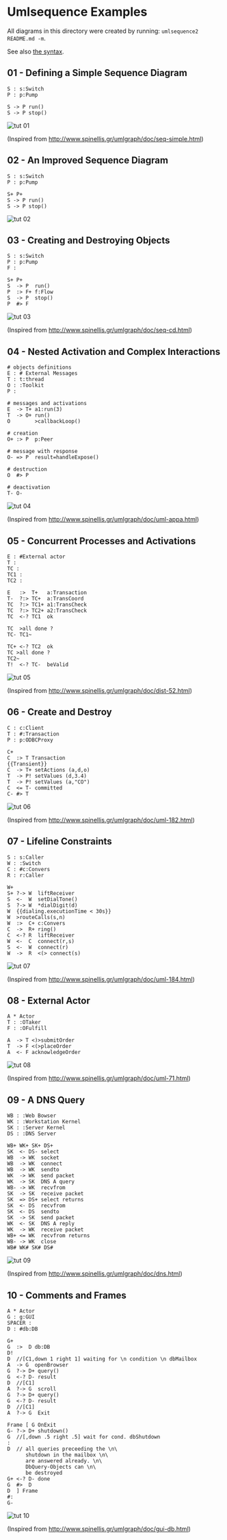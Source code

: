 # Umlsequence Examples

All diagrams in this directory were created by running:
`umlsequence2 README.md -m`.

See also [the syntax](../doc/README.md).

## 01 - Defining a Simple Sequence Diagram
```umlsequence example-01.svg
S : s:Switch
P : p:Pump

S -> P run()
S -> P stop()
```
![tut 01](./example-01.svg)

(Inspired from http://www.spinellis.gr/umlgraph/doc/seq-simple.html)

## 02 - An Improved Sequence Diagram
```umlsequence example-02.svg
S : s:Switch
P : p:Pump

S+ P+
S -> P run()
S -> P stop()
```
![tut 02](./example-02.svg)

## 03 - Creating and Destroying Objects
```umlsequence example-03.svg
S : s:Switch
P : p:Pump
F :

S+ P+
S  -> P  run()
P  :> F+ f:Flow
S  -> P  stop()
P  #> F
```
![tut 03](./example-03.svg)

(Inspired from http://www.spinellis.gr/umlgraph/doc/seq-cd.html)

## 04 - Nested Activation and Complex Interactions
```umlsequence example-04.svg
# objects definitions
E : # External Messages
T : t:thread
O : :Toolkit
P :

# messages and activations
E  -> T+ a1:run(3)
T  -> O+ run()
O        >callbackLoop()

# creation
O+ :> P  p:Peer

# message with response
O- => P  result=handleExpose()

# destruction
O  #> P

# deactivation
T- O-
```
![tut 04](./example-04.svg)

(Inspired from http://www.spinellis.gr/umlgraph/doc/uml-appa.html)

## 05 - Concurrent Processes and Activations
```umlsequence example-05.svg
E : #External actor
T :
TC :
TC1 :
TC2 :

E   :>  T+   a:Transaction
T-  ?:> TC+  a:TransCoord
TC  ?:> TC1+ a1:TransCheck
TC  ?:> TC2+ a2:TransCheck
TC  <-? TC1  ok

TC  >all done ?
TC- TC1~

TC+ <-? TC2  ok
TC >all done ?
TC2~
T!  <-? TC-  beValid
```
![tut 05](./example-05.svg)

(Inspired from http://www.spinellis.gr/umlgraph/doc/dist-52.html)

## 06 - Create and Destroy
```umlsequence example-06.svg
C : c:Client
T : #:Transaction
P : p:ODBCProxy

C+
C  :> T Transaction
{{Transient}}
C  -> T+ setActions (a,d,o)
T  -> P! setValues (d,3.4)
T  -> P! setValues (a,"CO")
C  <= T- committed
C- #> T
```
![tut 06](./example-06.svg)

(Inspired from http://www.spinellis.gr/umlgraph/doc/uml-182.html)

## 07 - Lifeline Constraints
```umlsequence example-07.svg
S : s:Caller
W : :Switch
C : #c:Convers
R : r:Caller

W+
S+ ?-> W  liftReceiver
S  <-  W  setDialTone()
S  ?-> W  *dialDigit(d)
W  {{dialing.executionTime < 30s}}
W  >routeCalls(s,n)
W  :>  C+ c:Convers
C  ->  R+ ring()
C  <-? R  liftReceiver
W  <-  C  connect(r,s)
S  <-  W  connect(r)
W  ->  R  <(> connect(s)

```
![tut 07](./example-07.svg)

(Inspired from http://www.spinellis.gr/umlgraph/doc/uml-184.html)

## 08 - External Actor
```umlsequence example-08.svg
A * Actor
T : :OTaker
F : :OFulfill

A  -> T <)>submitOrder
T  -> F <(>placeOrder
A  <- F acknowledgeOrder
```
![tut 08](./example-08.svg)

(Inspired from http://www.spinellis.gr/umlgraph/doc/uml-71.html)

## 09 - A DNS Query
```umlsequence example-09.svg
WB : :Web Bowser
WK : :Workstation Kernel
SK : :Server Kernel
DS : :DNS Server

WB+ WK+ SK+ DS+
SK  <- DS- select
WB  -> WK  socket
WB  -> WK  connect
WB  -> WK  sendto
WK  -> WK  send packet
WK  -> SK  DNS A query
WB- -> WK  recvfrom
SK  -> SK  receive packet
SK  => DS+ select returns
SK  <- DS  recvfrom
SK  <- DS  sendto
SK  -> SK  send packet
WK  <- SK  DNS A reply
WK  -> WK  receive packet
WB+ <= WK  recvfrom returns
WB- -> WK  close
WB# WK# SK# DS#
```
![tut 09](./example-09.svg)

(Inspired from http://www.spinellis.gr/umlgraph/doc/dns.html)

## 10 - Comments and Frames
```umlsequence example-10.svg
A * Actor
G : g:GUI
SPACER :
D : #db:DB

G+
G  :>  D db:DB
D!
D  //[C1,down 1 right 1] waiting for \n condition \n dbMailbox
A  -> G  openBrowser
G  ?-> D+ query()
G  <-? D- result
D  //[C1]
A  ?-> G  scroll
G  ?-> D+ query()
G  <-? D- result
D  //[C1]
A  ?-> G  Exit

Frame [ G OnExit
G- ?-> D+ shutdown()
G  //[,down .5 right .5] wait for cond. dbShutdown
:
D  // all queries preceeding the \n\
      shutdown in the mailbox \n\
      are answered already. \n\
      DbQuery-Objects can \n\
      be destroyed
G+ <-? D- done
G  #>  D
D  ] Frame
#:
G-
```
![tut 10](./example-10.svg)

(Inspired from http://www.spinellis.gr/umlgraph/doc/gui-db.html)

